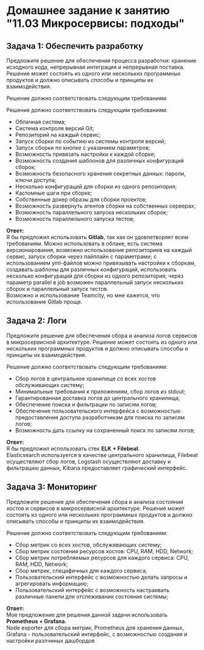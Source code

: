# Домашнее задание к занятию "11.03 Микросервисы: подходы"

## Задача 1: Обеспечить разработку

Предложите решение для обеспечения процесса разработки: хранение исходного кода, непрерывная интеграция и непрерывная поставка. Решение может состоять из одного или нескольких программных продуктов и должно описывать способы и принципы их взаимодействия.

Решение должно соответствовать следующим требованиям:

Решение должно соответствовать следующим требованиям:
- Облачная система;
- Система контроля версий Git;
- Репозиторий на каждый сервис;
- Запуск сборки по событию из системы контроля версий;
- Запуск сборки по кнопке с указанием параметров;
- Возможность привязать настройки к каждой сборке;
- Возможность создания шаблонов для различных конфигураций сборок;
- Возможность безопасного хранения секретных данных: пароли, ключи доступа;
- Несколько конфигураций для сборки из одного репозитория;
- Кастомные шаги при сборке;
- Собственные докер образы для сборки проектов;
- Возможность развернуть агентов сборки на собственных серверах;
- Возможность параллельного запуска нескольких сборок;
- Возможность параллельного запуска тестов;

**Ответ:**   
Я бы предложил использовать **Gitlab**, так как он удовлетворяет всем требованиям. Можно использовать в облаке, есть система версионирования, возможно использование репозиториев на каждый сервис, запуск сборки через пайплайн с параметрами; с использованием yml-файлов можно привязывать настройки к сборкам, создавать шаблоны для различных конфигураций, использовать несколько конфигураций для сборки из одного репозитория; через параметр parallel в job возможен параллельный запуск нескольких сборок и параллельный запуск тестов.   
Возможно и использование Teamсity, но мне кажется, что использование Gitlab проще.

## Задача 2: Логи

Предложите решение для обеспечения сбора и анализа логов сервисов в микросервисной архитектуре.
Решение может состоять из одного или нескольких программных продуктов и должно описывать способы и принципы их взаимодействия.

Решение должно соответствовать следующим требованиям:
- Сбор логов в центральное хранилище со всех хостов обслуживающих систему;
- Минимальные требования к приложениям, сбор логов из stdout;
- Гарантированная доставка логов до центрального хранилища;
- Обеспечение поиска и фильтрации по записям логов;
- Обеспечение пользовательского интерфейса с возможностью предоставления доступа разработчикам для поиска по записям логов;
- Возможность дать ссылку на сохраненный поиск по записям логов;

**Ответ:**   
Я бы предложил использовать стек **ELK + Filebeat**.   
Elasticsearch используется в качестве центрального хранилища, Filebeat осуществляют сбор логов, Logstash осуществляют доставку и фильтрацию данных, Kibana предоставляет графический интерфейс.

## Задача 3: Мониторинг

Предложите решение для обеспечения сбора и анализа состояния хостов и сервисов в микросервисной архитектуре.
Решение может состоять из одного или нескольких программных продуктов и должно описывать способы и принципы их взаимодействия.

Решение должно соответствовать следующим требованиям:
- Сбор метрик со всех хостов, обслуживающих систему;
- Сбор метрик состояния ресурсов хостов: CPU, RAM, HDD, Network;
- Сбор метрик потребляемых ресурсов для каждого сервиса: CPU, RAM, HDD, Network;
- Сбор метрик, специфичных для каждого сервиса;
- Пользовательский интерфейс с возможностью делать запросы и агрегировать информацию;
- Пользовательский интерфейс с возможность настраивать различные панели для отслеживания состояния системы;

**Ответ:**   
Мое предложение для решения данной задачи использовать **Prometheus + Grafana**.   
Node exporter для сбора метрик, Prometheus для хранения данных, Grafana - пользовательский интерфейс, с возможностью создания и настройки разлчиных дашбордов
